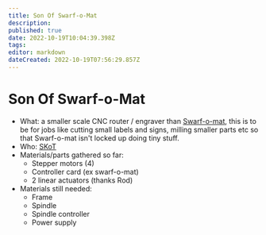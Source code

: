 ```yaml
---
title: Son Of Swarf-o-Mat
description: 
published: true
date: 2022-10-19T10:04:39.398Z
tags: 
editor: markdown
dateCreated: 2022-10-19T07:56:29.857Z
---
```


# Son Of Swarf-o-Mat

-   What: a smaller scale CNC router / engraver than [Swarf-o-mat](/Projects/Swarf-o-mat), this is to be for jobs like cutting small labels and signs, milling smaller parts etc so that Swarf-o-mat isn't locked up doing tiny stuff.
-   Who: [SKoT](/User/SKoT)
-   Materials/parts gathered so far:
    -   Stepper motors (4)
    -   Controller card (ex swarf-o-mat)
    -   2 linear actuators (thanks Rod)
-   Materials still needed:
    -   Frame
    -   Spindle
    -   Spindle controller
    -   Power supply
